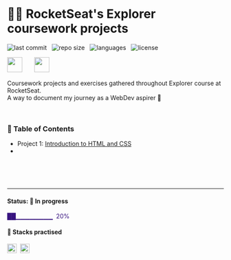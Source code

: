 # 👨‍🚀 RocketSeat's Explorer coursework projects

![last commit](https://img.shields.io/github/last-commit/bpires/rocketseat-explorer?color=green 'last commit') &nbsp; ![repo size](https://img.shields.io/github/repo-size/bpires/rocketseat-explorer?color=green 'repo size') &nbsp; ![languages](https://img.shields.io/github/languages/count/bpires/rocketseat-explorer?color=green 'languages') &nbsp; ![license](https://img.shields.io/github/license/bpires/rocketseat-explorer?color=green 'license')
<br/>

<img src="https://www.rocketseat.com.br/_next/image?url=%2Fassets%2Flogos%2Frocketseat.svg&w=256&q=100" height="35">&nbsp;&nbsp;&nbsp;&nbsp;&nbsp;&nbsp; <img src="https://www.rocketseat.com.br/_next/image?url=%2Fassets%2Flogos%2Fexplorer.svg&w=256&q=75" height="35">&nbsp;

Coursework projects and exercises gathered throughout Explorer course at RocketSeat.  
A way to document my journey as a WebDev aspirer 🚀

<br/>

### 📌 Table of Contents

- Project 1: [Introduction to HTML and CSS](./project-01)
-

<br/>
<br/>
<br/>

---

#### Status: 🚧 In progress

<p style="color:#381480"> ██▁▁▁▁▁▁▁▁ &nbsp;20% </p>

#### 🧰 Stacks practised

<img src="https://img.shields.io/badge/CSS3-381480?style=flat&logo=css3" alt="css3 Badge" height="22">&nbsp;
<img src="https://img.shields.io/badge/HTML5-381480?style=flat&logo=html5" alt="html5 Badge" height="22">&nbsp;
